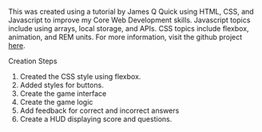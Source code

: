 This was created using a tutorial by James Q Quick using HTML, CSS, and Javascript to improve my Core Web Development skills. Javascript topics include using arrays, local storage, and APIs. CSS topics include flexbox, animation, and REM units. For more information, visit the github project [here](https://github.com/jamesqquick/Build-A-Quiz-App-With-HTML-CSS-and-JavaScript).

Creation Steps
1. Created the CSS style using flexbox.
2. Added styles for buttons. 
3. Create the game interface
4. Create the game logic
5. Add feedback for correct and incorrect answers
6. Create a HUD displaying score and questions.